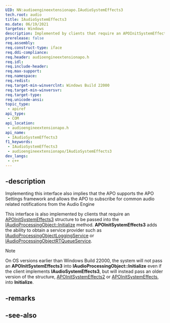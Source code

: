 ```yaml
---
UID: NN:audioengineextensionapo.IAudioSystemEffects3
tech.root: audio
title: IAudioSystemEffects3
ms.date: 06/19/2021
targetos: Windows
description: Implemented by clients that require an APOInitSystemEffects3 structure to be passed into the IAudioProcessingObject::Initialize method.
prerelease: false
req.assembly: 
req.construct-type: iface
req.ddi-compliance: 
req.header: audioengineextensionapo.h
req.idl: 
req.include-header: 
req.max-support: 
req.namespace: 
req.redist: 
req.target-min-winverclnt: Windows Build 22000
req.target-min-winversvr: 
req.target-type: 
req.unicode-ansi: 
topic_type:
 - apiref
api_type:
 - COM
api_location:
 - audioengineextensionapo.h
api_name:
 - IAudioSystemEffects3
f1_keywords:
 - IAudioSystemEffects3
 - audioengineextensionapo/IAudioSystemEffects3
dev_langs:
 - c++
---
```


## -description

Implementing this interface also implies that the APO supports the APO Settings framework and allows the APO to subscribe for common audio related notifications from the Audio Engine

This interface is also implemented by clients that require an [APOInitSystemEffects3](ns-audioengineextensionapo-apoinitsystemeffects3.md) structure to be passed into the [IAudioProcessingObject::Initialize](..//audioenginebaseapo/nf-audioenginebaseapo-iaudioprocessingobject-initialize.md) method. **APOInitSystemEffects3** adds the ability to obtain a service provider such as [IAudioProcessingObjectLoggingService](nn-audioengineextensionapo-iaudioprocessingobjectloggingservice.md) or [IAudioProcessingObjectRTQueueService](nn-audioengineextensionapo-iaudioprocessingobjectrtqueueservice.md). 

> [!NOTE]
> On OS versions earlier than Windows Build 22000, the system will not pass an **APOInitSystemEffects3** into **IAudioProcessingObject::Initialize** even if the client implements **IAudioSystemEffects3**, but will instead pass an older version of the structure, [APOInitSystemEffects2](audioenginebaseapo/ns-audioenginebaseapo-apoinitsystemeffects2) or [APOInitSystemEffects](audioenginebaseapo/ns-audioenginebaseapo-apoinitsystemeffects2), into **Initialize**.

## -remarks



## -see-also

